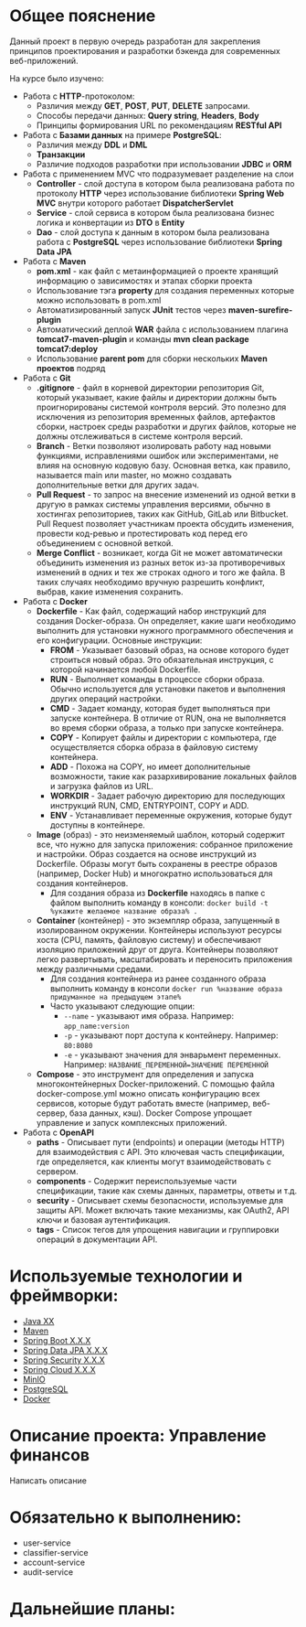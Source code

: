 
# Общее пояснение

Данный проект в первую очередь разработан для закрепления принципов проектирования и разработки бэкенда для современных веб-приложений.

На курсе было изучено:

- Работа c **HTTP**-протоколом:
    - Различия между **GET**, **POST**, **PUT**, **DELETE** запросами.
    - Способы передачи данных: **Query string**, **Headers**, **Body**
    - Принципы формирования URL по рекомендациям **RESTful API**
- Работа с **Базами данных** на примере **PostgreSQL**:
    - Различия между **DDL** и **DML**
    - **Транзакции**
    - Различие подходов разработки при использовании **JDBC** и **ORM**
- Работа с применением MVC что подразумевает разделение на слои
    - **Controller** - слой доступа в котором была реализована работа по протоколу **HTTP** через использование библиотеки **Spring Web MVC** внутри которого работает **DispatcherServlet**
    - **Service** - слой сервиса в котором была реализована бизнес логика и конвертации из **DTO** в **Entity**
    - **Dao** - слой доступа к данным в котором была реализована работа с **PostgreSQL** через использование библиотеки **Spring Data JPA**
- Работа с **Maven**
    - **pom.xml** - как файл с метаинформацией о проекте хранящий информацию о зависимостях и этапах сборки проекта
    - Использование тэга **property** для создания переменных которые можно использовать в pom.xml
    - Автоматизированный запуск **JUnit** тестов через **maven-surefire-plugin**
    - Автоматический деплой **WAR** файла с использованием плагина **tomcat7-maven-plugin** и команды **mvn clean package tomcat7:deploy**
    - Использование **parent pom** для сборки нескольких **Maven проектов** подряд
- Работа с **Git**
    - **.gitignore** - файл в корневой директории репозитория Git, который указывает, какие файлы и директории должны быть проигнорированы системой контроля версий. Это полезно для исключения из репозитория временных файлов, артефактов сборки, настроек среды разработки и других файлов, которые не должны отслеживаться в системе контроля версий.
    - **Branch** - Ветки позволяют изолировать работу над новыми функциями, исправлениями ошибок или экспериментами, не влияя на основную кодовую базу. Основная ветка, как правило, называется main или master, но можно создавать дополнительные ветки для других задач.
    - **Pull Request** - то запрос на внесение изменений из одной ветки в другую в рамках системы управления версиями, обычно в хостингах репозиториев, таких как GitHub, GitLab или Bitbucket. Pull Request позволяет участникам проекта обсудить изменения, провести код-ревью и протестировать код перед его объединением с основной веткой.
    - **Merge Conflict** - возникает, когда Git не может автоматически объединить изменения из разных веток из-за противоречивых изменений в одних и тех же строках одного и того же файла. В таких случаях необходимо вручную разрешить конфликт, выбрав, какие изменения сохранить.
- Работа с **Docker**
    - **Dockerfile** - Как файл, содержащий набор инструкций для создания Docker-образа. Он определяет, какие шаги необходимо выполнить для установки нужного программного обеспечения и его конфигурации. Основные инструкции:   
      - **FROM** - Указывает базовый образ, на основе которого будет строиться новый образ. Это обязательная инструкция, с которой начинается любой Dockerfile.  
      - **RUN** - Выполняет команды в процессе сборки образа. Обычно используется для установки пакетов и выполнения других операций настройки.  
      - **CMD** - Задает команду, которая будет выполняться при запуске контейнера. В отличие от RUN, она не выполняется во время сборки образа, а только при запуске контейнера.  
      - **COPY** - Копирует файлы и директории с компьютера, где осуществляется сборка образа в файловую систему контейнера.  
      - **ADD** - Похожа на COPY, но имеет дополнительные возможности, такие как разархивирование локальных файлов и загрузка файлов из URL.  
      - **WORKDIR** - Задает рабочую директорию для последующих инструкций RUN, CMD, ENTRYPOINT, COPY и ADD.  
      - **ENV** - Устанавливает переменные окружения, которые будут доступны в контейнере.
    - **Image** (образ) - это неизменяемый шаблон, который содержит все, что нужно для запуска приложения: собранное приложение и настройки. Образ создается на основе инструкций из Dockerfile. Образы могут быть сохранены в реестре образов (например, Docker Hub) и многократно использоваться для создания контейнеров.
      - Для создания образа из **Dockerfile** находясь в папке с файлом выполнить команду в консоли: `docker build -t %укажите желаемое название образа% .`
    - **Container** (контейнер) - это экземпляр образа, запущенный в изолированном окружении. Контейнеры используют ресурсы хоста (CPU, память, файловую систему) и обеспечивают изоляцию приложений друг от друга. Контейнеры позволяют легко развертывать, масштабировать и переносить приложения между различными средами.
      - Для создания контейнера из ранее созданного образа выполнить команду в консоли `docker run %название образа придуманное на предыдущем этапе%`
      - Часто указывают следующие опции:
        - `--name` - указывают имя образа. Например: `app_name:version`
        - `-p` - указывают порт доступа к контейнеру. Например: `80:8080`
        - `-e` - указывают значения для энварьмент переменных. Например: `НАЗВАНИЕ_ПЕРЕМЕННОЙ=ЗНАЧЕНИЕ ПЕРЕМЕННОЙ`
    - **Compose** - это инструмент для определения и запуска многоконтейнерных Docker-приложений. С помощью файла docker-compose.yml можно описать конфигурацию всех сервисов, которые будут работать вместе (например, веб-сервер, база данных, кэш). Docker Compose упрощает управление и запуск комплексных приложений.
- Работа с **OpenAPI**
  - **paths** - Описывает пути (endpoints) и операции (методы HTTP) для взаимодействия с API. Это ключевая часть спецификации, где определяется, как клиенты могут взаимодействовать с сервером.
  - **components** - Содержит переиспользуемые части спецификации, такие как схемы данных, параметры, ответы и т.д.
  - **security** - Описывает схемы безопасности, используемые для защиты API. Может включать такие механизмы, как OAuth2, API ключи и базовая аутентификация.
  - **tags** - Список тегов для упрощения навигации и группировки операций в документации API.

# Используемые технологии и фреймворки:
- [Java XX](https://docs.oracle.com/en/java/javase/17/docs/api/)
- [Maven](https://maven.apache.org/)
- [Spring Boot X.X.X](https://spring.io/projects/spring-boot)
- [Spring Data JPA X.X.X](https://spring.io/projects/spring-data-jpa)
- [Spring Security X.X.X](https://spring.io/projects/spring-security)
- [Spring Cloud X.X.X](https://spring.io/projects/spring-cloud)
- [MinIO](https://min.io/)
- [PostgreSQL](https://www.postgresql.org/)
- [Docker](https://www.docker.com/)
# Описание проекта: Управление финансов

Написать описание

# Обязательно к выполнению:
- user-service
- classifier-service
- account-service
- audit-service

# Дальнейшие планы: